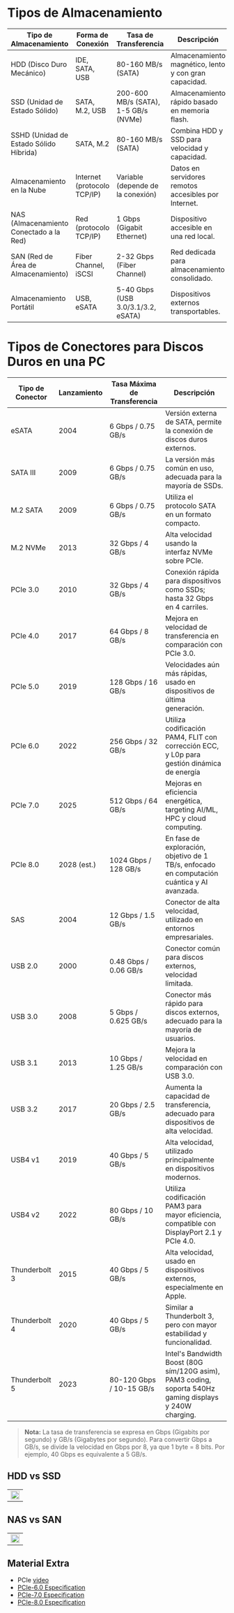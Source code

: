# Tipos de Almacenamiento

| Tipo de Almacenamiento      | Forma de Conexión                     | Tasa de Transferencia                  | Descripción                                                      |
|-----------------------------|---------------------------------------|----------------------------------------|------------------------------------------------------------------|
| HDD (Disco Duro Mecánico)   | IDE, SATA, USB                        | 80-160 MB/s (SATA)                    | Almacenamiento magnético, lento y con gran capacidad.            |
| SSD (Unidad de Estado Sólido) | SATA, M.2, USB                        | 200-600 MB/s (SATA), 1-5 GB/s (NVMe) | Almacenamiento rápido basado en memoria flash.                   |
| SSHD (Unidad de Estado Sólido Híbrida) | SATA, M.2                            | 80-160 MB/s (SATA)                    | Combina HDD y SSD para velocidad y capacidad.                   |
| Almacenamiento en la Nube    | Internet (protocolo TCP/IP)          | Variable (depende de la conexión)     | Datos en servidores remotos accesibles por Internet.             |
| NAS (Almacenamiento Conectado a la Red) | Red (protocolo TCP/IP)                | 1 Gbps (Gigabit Ethernet)             | Dispositivo accesible en una red local.                         |
| SAN (Red de Área de Almacenamiento) | Fiber Channel, iSCSI                 | 2-32 Gbps (Fiber Channel)             | Red dedicada para almacenamiento consolidado.                    |
| Almacenamiento Portátil      | USB, eSATA                           | 5-40 Gbps (USB 3.0/3.1/3.2, eSATA)    | Dispositivos externos transportables.                            |



# Tipos de Conectores para Discos Duros en una PC

| Tipo de Conector   | Lanzamiento | Tasa Máxima de Transferencia   | Descripción                                                    |
|--------------------|-------------|--------------------------------|----------------------------------------------------------------|
| eSATA              | 2004        | 6 Gbps / 0.75 GB/s             | Versión externa de SATA, permite la conexión de discos duros externos. |
| SATA III           | 2009        | 6 Gbps / 0.75 GB/s             | La versión más común en uso, adecuada para la mayoría de SSDs.  |
| M.2 SATA           | 2009        | 6 Gbps / 0.75 GB/s             | Utiliza el protocolo SATA en un formato compacto.               |
| M.2 NVMe           | 2013        | 32 Gbps / 4 GB/s               | Alta velocidad usando la interfaz NVMe sobre PCIe.              |
| PCIe 3.0           | 2010        | 32 Gbps / 4 GB/s               | Conexión rápida para dispositivos como SSDs; hasta 32 Gbps en 4 carriles. |
| PCIe 4.0           | 2017        | 64 Gbps / 8 GB/s               | Mejora en velocidad de transferencia en comparación con PCIe 3.0. |
| PCIe 5.0           | 2019        | 128 Gbps / 16 GB/s             | Velocidades aún más rápidas, usado en dispositivos de última generación. |
| PCIe 6.0           | 2022        | 256 Gbps / 32 GB/s             | Utiliza codificación PAM4, FLIT con corrección ECC, y L0p para gestión dinámica de energía |
| PCIe 7.0           | 2025        | 512 Gbps / 64 GB/s             | Mejoras en eficiencia energética, targeting AI/ML, HPC y cloud computing. |
| PCIe 8.0           | 2028 (est.) | 1024 Gbps / 128 GB/s           | En fase de exploración, objetivo de 1 TB/s, enfocado en computación cuántica y AI avanzada. |
| SAS                | 2004        | 12 Gbps / 1.5 GB/s             | Conector de alta velocidad, utilizado en entornos empresariales. |
| USB 2.0            | 2000        | 0.48 Gbps / 0.06 GB/s          | Conector común para discos externos, velocidad limitada.        |
| USB 3.0            | 2008        | 5 Gbps / 0.625 GB/s            | Conector más rápido para discos externos, adecuado para la mayoría de usuarios. |
| USB 3.1            | 2013        | 10 Gbps / 1.25 GB/s            | Mejora la velocidad en comparación con USB 3.0.                 |
| USB 3.2            | 2017        | 20 Gbps / 2.5 GB/s             | Aumenta la capacidad de transferencia, adecuado para dispositivos de alta velocidad. |
| USB4 v1            | 2019        | 40 Gbps / 5 GB/s               | Alta velocidad, utilizado principalmente en dispositivos modernos. |
| USB4 v2            | 2022        | 80 Gbps / 10 GB/s              | Utiliza codificación PAM3 para mayor eficiencia, compatible con DisplayPort 2.1 y PCIe 4.0. |
| Thunderbolt 3      | 2015        | 40 Gbps / 5 GB/s               | Alta velocidad, usado en dispositivos externos, especialmente en Apple. |
| Thunderbolt 4      | 2020        | 40 Gbps / 5 GB/s               | Similar a Thunderbolt 3, pero con mayor estabilidad y funcionalidad. |
| Thunderbolt 5      | 2023        | 80-120 Gbps / 10-15 GB/s       | Intel's Bandwidth Boost (80G sím/120G asim), PAM3 coding, soporta 540Hz gaming displays y 240W charging. |

> **Nota:** La tasa de transferencia se expresa en Gbps (Gigabits por segundo) y GB/s (Gigabytes por segundo). 
> Para convertir Gbps a GB/s, se divide la velocidad en Gbps por 8, ya que 1 byte = 8 bits. Por ejemplo, 40 Gbps es equivalente a 5 GB/s.

## HDD vs SSD

<div>
<table>
   <tr>
      <td><img src="../.img/Almacenamiento/ssd-vs-hdd.jpg" width="99%" align="center"></td>
   </tr>
</table>
</div>

## NAS vs SAN

<div>
<table>
   <tr>
      <td><img src="../.img/Almacenamiento/NAS_vs_SAN.jpg" width="99%" align="center"></td>
   </tr>
</table>
</div>


## Material Extra

- PCIe [video](https://www.youtube.com/watch?v=Fj7F7Qs9-us)
- [PCIe-6.0 Especification](https://pcisig.com/pci-express-6.0-specification)
- [PCIe-7.0 Especification](https://pcisig.com/specifications/pcie-70-specification-version-09-now-available-members)
- [PCIe-8.0 Especification](https://pcisig.com/pci-sig-announces-pcie-80-specification-targeted-release-2028)

